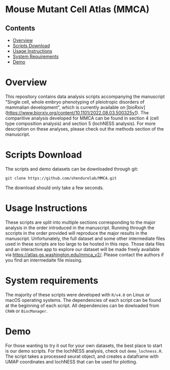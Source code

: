 # Mouse Mutant Cell Atlas (MMCA)

## Contents
- [Overview](#overview)
- [Scripts Download](#scripts-download)
- [Usage Instructions](#usage-instructions)
- [System Requirements](#system-requirements)
- [Demo](#demo)

# Overview

This repository contains data analysis scripts accompanying the manuscript "Single cell, whole embryo phenotyping of pleiotropic disorders of mammalian development", which is currently available on [bioRxiv] (https://www.biorxiv.org/content/10.1101/2022.08.03.500325v1). The comparitive analysis developed for MMCA can be found in section 4 (cell type composition analysis) and section 5 (lochNESS analysis). For more description on these analyses, please check out the methods section of the manuscript. 

# Scripts Download
The scripts and demo datasets can be downloaded through git: 
```
git clone https://github.com/shendurelab/MMCA.git
```
The download should only take a few seconds.

# Usage Instructions
These scripts are split into multiple sections corresponding to the major analysis in the order introduced in the manuscript. Running through the sccripts in the order provided will reproduce the major results in the manuscript. Unfortunately, the full dataset and some other intermediate files used in these scripts are too large to be hosted in this repo. Those data files and an interactive app to explore our dataset will be made freely available via https://atlas.gs.washington.edu/mmca_v2/. Please contact the authors if you find an intermedaite file missing.

# System requirements
The majority of these scripts were developed with `R/v4.0` on Linux or macOS operating systems. The dependencies of each script can be found at the beginning of each script. All dependencies can be dowloaded from `CRAN` or `BiocManager`.

# Demo
For those wanting to try it out for your own datasets, the best place to start is our demo scripts. For the lochNESS analysis, check out `demo_lochness.R`. The script takes a processed seurat object, and creates a dataframe with UMAP coordinates and lochNESS that can be used for plotting.
